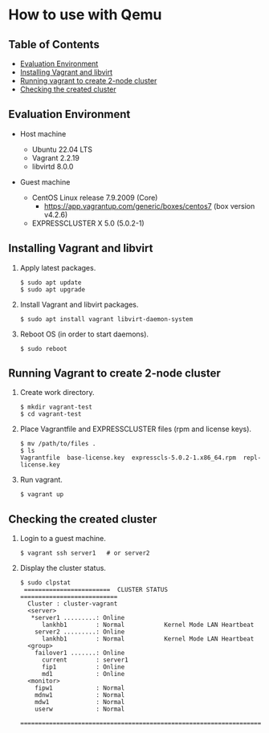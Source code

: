 # How to use with Qemu


## Table of Contents

* [Evaluation Environment](#evaluation-environment)
* [Installing Vagrant and libvirt](#installing-vagrant-and-libvirt)
* [Running vagrant to create 2-node cluster](#running-vagrant-to-create-2-node-cluster)
* [Checking the created cluster](#checking-the-created-cluster)


## Evaluation Environment

* Host machine
  * Ubuntu 22.04 LTS
  * Vagrant 2.2.19
  * libvirtd 8.0.0

* Guest machine
  * CentOS Linux release 7.9.2009 (Core)
    * https://app.vagrantup.com/generic/boxes/centos7 (box version v4.2.6)
  * EXPRESSCLUSTER X 5.0 (5.0.2-1)


## Installing Vagrant and libvirt

1. Apply latest packages.
   ```
   $ sudo apt update
   $ sudo apt upgrade
   ```

1. Install Vagrant and libvirt packages.
   ```
   $ sudo apt install vagrant libvirt-daemon-system
   ```

1. Reboot OS (in order to start daemons).
   ```
   $ sudo reboot
   ```


## Running Vagrant to create 2-node cluster

1. Create work directory.
   ```
   $ mkdir vagrant-test
   $ cd vagrant-test
   ```

1. Place Vagrantfile and EXPRESSCLUSTER files (rpm and license keys).
   ```
   $ mv /path/to/files .
   $ ls
   Vagrantfile  base-license.key  expresscls-5.0.2-1.x86_64.rpm  repl-license.key
   ```

1. Run vagrant.
   ```
   $ vagrant up
   ```


## Checking the created cluster

1. Login to a guest machine.
   ```
   $ vagrant ssh server1   # or server2
   ```

1. Display the cluster status.
   ```
   $ sudo clpstat
    ========================  CLUSTER STATUS  ===========================
     Cluster : cluster-vagrant
     <server>
      *server1 .........: Online
         lankhb1        : Normal           Kernel Mode LAN Heartbeat
       server2 .........: Online
         lankhb1        : Normal           Kernel Mode LAN Heartbeat
     <group>
       failover1 .......: Online
         current        : server1
         fip1           : Online
         md1            : Online
     <monitor>
       fipw1            : Normal
       mdnw1            : Normal
       mdw1             : Normal
       userw            : Normal
    =====================================================================
   ```
